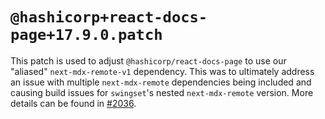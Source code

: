 # `@hashicorp+react-docs-page+17.9.0.patch`

This patch is used to adjust `@hashicorp/react-docs-page` to use our "aliased" `next-mdx-remote-v1` dependency. This was to ultimately address an issue with multiple `next-mdx-remote` dependencies being included and causing build issues for `swingset`'s nested `next-mdx-remote` version. More details can be found in [#2036](https://github.com/hashicorp/dev-portal/pull/2036).
